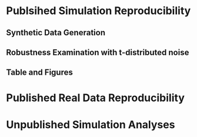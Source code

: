 # Publsihed Simulation Reproducibility

## Synthetic Data Generation

##  
## Robustness Examination with t-distributed noise

## Table and Figures
# Published Real Data Reproducibility

# Unpublished Simulation Analyses





